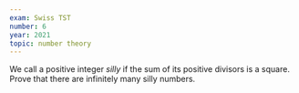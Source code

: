 ```yaml
---
exam: Swiss TST
number: 6
year: 2021
topic: number theory
---
```


We call a positive integer *silly* if the sum of its positive divisors is a square. Prove that there are infinitely many silly numbers.